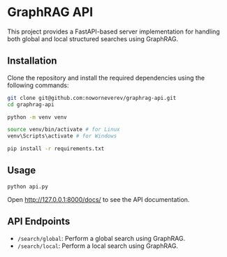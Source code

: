 # GraphRAG API

This project provides a FastAPI-based server implementation for handling both global and local structured searches using GraphRAG.



## Installation

Clone the repository and install the required dependencies using the following commands:

```bash
git clone git@github.com:noworneverev/graphrag-api.git
cd graphrag-api
```

```bash
python -m venv venv
```

```bash
source venv/bin/activate # for Linux
venv\Scripts\activate # for Windows
```

```bash
pip install -r requirements.txt
```

## Usage
```
python api.py
```

Open http://127.0.0.1:8000/docs/ to see the API documentation.

## API Endpoints
- `/search/global`: Perform a global search using GraphRAG.
- `/search/local`: Perform a local search using GraphRAG.